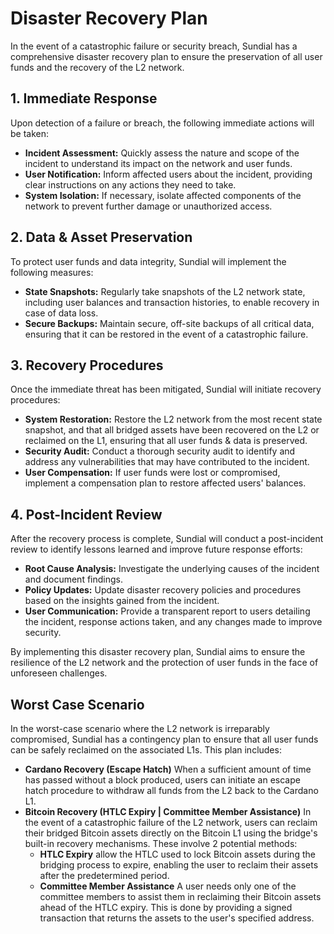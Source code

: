 # Disaster Recovery Plan

In the event of a catastrophic failure or security breach, Sundial has a comprehensive disaster recovery plan to ensure the preservation of all user funds and the recovery of the L2 network. 

## 1. Immediate Response

Upon detection of a failure or breach, the following immediate actions will be taken:

- **Incident Assessment:** Quickly assess the nature and scope of the incident to understand its impact on the network and user funds.
- **User Notification:** Inform affected users about the incident, providing clear instructions on any actions they need to take.
- **System Isolation:** If necessary, isolate affected components of the network to prevent further damage or unauthorized access.

## 2. Data & Asset Preservation

To protect user funds and data integrity, Sundial will implement the following measures:

- **State Snapshots:** Regularly take snapshots of the L2 network state, including user balances and transaction histories, to enable recovery in case of data loss.
- **Secure Backups:** Maintain secure, off-site backups of all critical data, ensuring that it can be restored in the event of a catastrophic failure.

## 3. Recovery Procedures

Once the immediate threat has been mitigated, Sundial will initiate recovery procedures:

- **System Restoration:** Restore the L2 network from the most recent state snapshot, and that all bridged assets have been recovered on the L2 or reclaimed on the L1, ensuring that all user funds & data is preserved.
- **Security Audit:** Conduct a thorough security audit to identify and address any vulnerabilities that may have contributed to the incident.
- **User Compensation:** If user funds were lost or compromised, implement a compensation plan to restore affected users' balances.

## 4. Post-Incident Review

After the recovery process is complete, Sundial will conduct a post-incident review to identify lessons learned and improve future response efforts:

- **Root Cause Analysis:** Investigate the underlying causes of the incident and document findings.
- **Policy Updates:** Update disaster recovery policies and procedures based on the insights gained from the incident.
- **User Communication:** Provide a transparent report to users detailing the incident, response actions taken, and any changes made to improve security.

By implementing this disaster recovery plan, Sundial aims to ensure the resilience of the L2 network and the protection of user funds in the face of unforeseen challenges.

## Worst Case Scenario
In the worst-case scenario where the L2 network is irreparably compromised, Sundial has a contingency plan to ensure that all user funds can be safely reclaimed on the associated L1s. This plan includes:
  - **Cardano Recovery (Escape Hatch)** When a sufficient amount of time has passed without a block produced, users can initiate an escape hatch procedure to withdraw all funds from the L2 back to the Cardano L1.
  - **Bitcoin Recovery (HTLC Expiry | Committee Member Assistance)** In the event of a catastrophic failure of the L2 network, users can reclaim their bridged Bitcoin assets directly on the Bitcoin L1 using the bridge's built-in recovery mechanisms. These involve 2 potential methods:
    - **HTLC Expiry** allow the HTLC used to lock Bitcoin assets during the bridging process to expire, enabling the user to reclaim their assets after the predetermined period.
    - **Committee Member Assistance** A user needs only one of the committee members to assist them in reclaiming their Bitcoin assets ahead of the HTLC expiry. This is done by providing a signed transaction that returns the assets to the user's specified address.
